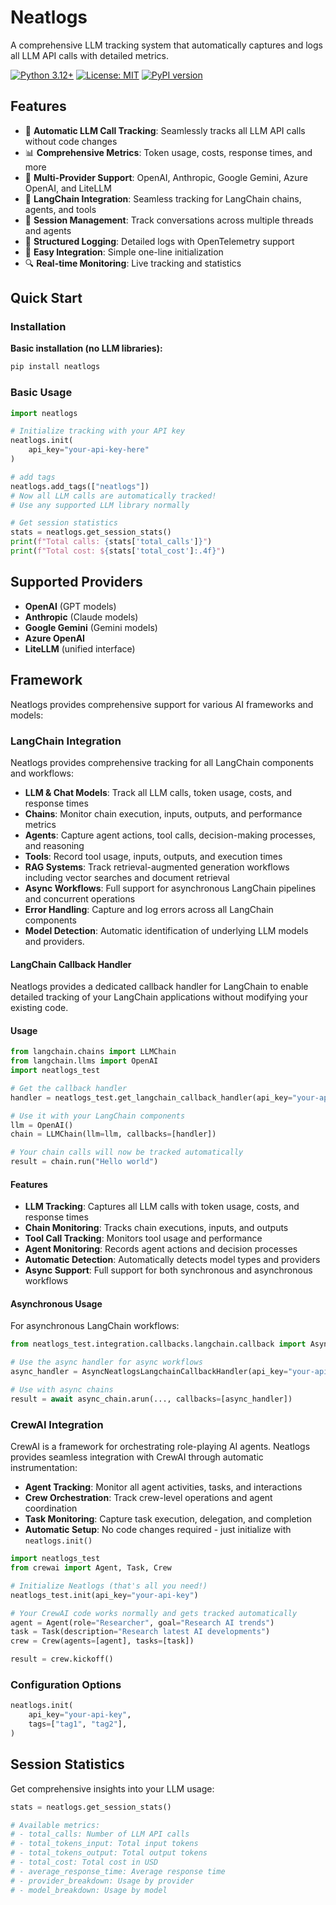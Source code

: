# Neatlogs

A comprehensive LLM tracking system that automatically captures and logs all LLM API calls with detailed metrics.

[![Python 3.12+](https://img.shields.io/badge/python-3.12+-blue.svg)](https://www.python.org/downloads/)
[![License: MIT](https://img.shields.io/badge/License-MIT-yellow.svg)](https://opensource.org/licenses/MIT)
[![PyPI version](https://badge.fury.io/py/neatlogs.svg)](https://badge.fury.io/py/neatlogs)

## Features

- 🚀 **Automatic LLM Call Tracking**: Seamlessly tracks all LLM API calls without code changes
- 📊 **Comprehensive Metrics**: Token usage, costs, response times, and more
- 🔌 **Multi-Provider Support**: OpenAI, Anthropic, Google Gemini, Azure OpenAI, and LiteLLM
- 🔗 **LangChain Integration**: Seamless tracking for LangChain chains, agents, and tools
- 🧵 **Session Management**: Track conversations across multiple threads and agents
- 📝 **Structured Logging**: Detailed logs with OpenTelemetry support
- 🎯 **Easy Integration**: Simple one-line initialization
- 🔍 **Real-time Monitoring**: Live tracking and statistics

## Quick Start

### Installation

**Basic installation (no LLM libraries):**

```bash
pip install neatlogs
```

### Basic Usage

```python
import neatlogs

# Initialize tracking with your API key
neatlogs.init(
    api_key="your-api-key-here"
)

# add tags
neatlogs.add_tags(["neatlogs"])
# Now all LLM calls are automatically tracked!
# Use any supported LLM library normally

# Get session statistics
stats = neatlogs.get_session_stats()
print(f"Total calls: {stats['total_calls']}")
print(f"Total cost: ${stats['total_cost']:.4f}")
```

## Supported Providers

- **OpenAI** (GPT models)
- **Anthropic** (Claude models)
- **Google Gemini** (Gemini models)
- **Azure OpenAI**
- **LiteLLM** (unified interface)

## Framework

Neatlogs provides comprehensive support for various AI frameworks and models:

### LangChain Integration
Neatlogs provides comprehensive tracking for all LangChain components and workflows:

- **LLM & Chat Models**: Track all LLM calls, token usage, costs, and response times
- **Chains**: Monitor chain execution, inputs, outputs, and performance metrics
- **Agents**: Capture agent actions, tool calls, decision-making processes, and reasoning
- **Tools**: Record tool usage, inputs, outputs, and execution times
- **RAG Systems**: Track retrieval-augmented generation workflows including vector searches and document retrieval
- **Async Workflows**: Full support for asynchronous LangChain pipelines and concurrent operations
- **Error Handling**: Capture and log errors across all LangChain components
- **Model Detection**: Automatic identification of underlying LLM models and providers.

#### LangChain Callback Handler

Neatlogs provides a dedicated callback handler for LangChain to enable detailed tracking of your LangChain applications without modifying your existing code.

#### Usage

```python
from langchain.chains import LLMChain
from langchain.llms import OpenAI
import neatlogs_test

# Get the callback handler
handler = neatlogs_test.get_langchain_callback_handler(api_key="your-api-key")

# Use it with your LangChain components
llm = OpenAI()
chain = LLMChain(llm=llm, callbacks=[handler])

# Your chain calls will now be tracked automatically
result = chain.run("Hello world")
```

#### Features

- **LLM Tracking**: Captures all LLM calls with token usage, costs, and response times
- **Chain Monitoring**: Tracks chain executions, inputs, and outputs
- **Tool Call Tracking**: Monitors tool usage and performance
- **Agent Monitoring**: Records agent actions and decision processes
- **Automatic Detection**: Automatically detects model types and providers
- **Async Support**: Full support for both synchronous and asynchronous workflows

#### Asynchronous Usage

For asynchronous LangChain workflows:

```python
from neatlogs_test.integration.callbacks.langchain.callback import AsyncNeatlogsLangchainCallbackHandler

# Use the async handler for async workflows
async_handler = AsyncNeatlogsLangchainCallbackHandler(api_key="your-api-key")

# Use with async chains
result = await async_chain.arun(..., callbacks=[async_handler])
```

### CrewAI Integration
CrewAI is a framework for orchestrating role-playing AI agents. Neatlogs provides seamless integration with CrewAI through automatic instrumentation:

- **Agent Tracking**: Monitor all agent activities, tasks, and interactions
- **Crew Orchestration**: Track crew-level operations and agent coordination
- **Task Monitoring**: Capture task execution, delegation, and completion
- **Automatic Setup**: No code changes required - just initialize with `neatlogs.init()`

```python
import neatlogs_test
from crewai import Agent, Task, Crew

# Initialize Neatlogs (that's all you need!)
neatlogs_test.init(api_key="your-api-key")

# Your CrewAI code works normally and gets tracked automatically
agent = Agent(role="Researcher", goal="Research AI trends")
task = Task(description="Research latest AI developments")
crew = Crew(agents=[agent], tasks=[task])

result = crew.kickoff()
```

### Configuration Options

```python
neatlogs.init(
    api_key="your-api-key",
    tags=["tag1", "tag2"],
)
```

## Session Statistics

Get comprehensive insights into your LLM usage:

```python
stats = neatlogs.get_session_stats()

# Available metrics:
# - total_calls: Number of LLM API calls
# - total_tokens_input: Total input tokens
# - total_tokens_output: Total output tokens
# - total_cost: Total cost in USD
# - average_response_time: Average response time
# - provider_breakdown: Usage by provider
# - model_breakdown: Usage by model
```

